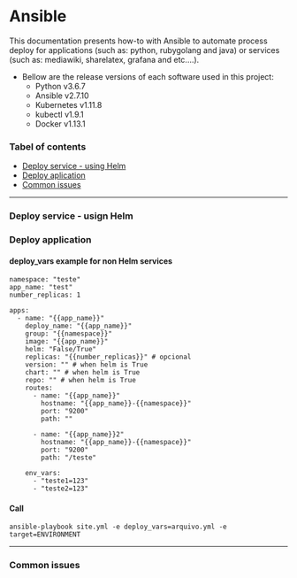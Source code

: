 # Ansible

This documentation presents how-to with Ansible to automate process deploy for applications (such as: python, rubygolang and java) or services (such as: mediawiki, sharelatex, grafana and etc....).

* Bellow are the release versions of each software used in this project:
  * Python v3.6.7
  * Ansible v2.7.10
  * Kubernetes v1.11.8
  * kubectl v1.9.1
  * Docker v1.13.1

### Tabel of contents
<!--ts-->
 * [Deploy service - using Helm](#deploy-service-helm)
 * [Deploy aplication](#deploy-application)
 * [Common issues]($common-issues)
<!--te-->

---
### Deploy service - usign Helm

### Deploy application

#### deploy_vars example for non Helm services
```
namespace: "teste"
app_name: "test"
number_replicas: 1

apps:
  - name: "{{app_name}}"
    deploy_name: "{{app_name}}"
    group: "{{namespace}}"
    image: "{{app_name}}"
    helm: "False/True"
    replicas: "{{number_replicas}}" # opcional
    version: "" # when helm is True
    chart: "" # when helm is True
    repo: "" # when helm is True
    routes:
      - name: "{{app_name}}"
        hostname: "{{app_name}}-{{namespace}}"
        port: "9200"
        path: ""

      - name: "{{app_name}}2"
        hostname: "{{app_name}}-{{namespace}}"
        port: "9200"
        path: "/teste"

    env_vars:
      - "teste1=123"
      - "teste2=123"
```

#### Call

```
ansible-playbook site.yml -e deploy_vars=arquivo.yml -e target=ENVIRONMENT

```

---
### Common issues